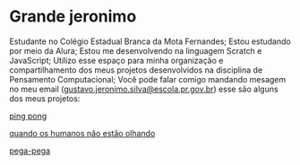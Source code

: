 # Grande jeronimo
Estudante no Colégio Estadual Branca da Mota Fernandes;
Estou estudando por meio da Alura;
Estou me desenvolvendo na linguagem Scratch e JavaScript;
Utilizo esse espaço para minha organização e compartilhamento dos meus projetos desenvolvidos na disciplina de Pensamento Computacional;
Você pode falar comigo mandando mesagem no meu email   (gustavo.jeronimo.silva@escola.pr.gov.br)
esse são alguns dos meus projetos: 

[ping pong](https://scratch.mit.edu/projects/856245967?authuser=0)

[quando os humanos não estão olhando](https://scratch.mit.edu/projects/823691292/editor?authuser=0)

[pega-pega](https://scratch.mit.edu/projects/815658908/editor?authuser=0)

